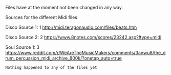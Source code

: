 Files have at the moment not been changed in any way.

Sources for the different Midi files

Disco Source 1:
1 http://midi.teragonaudio.com/files/beats.htm

Disco Source 2:
2 https://www.8notes.com/scores/23242.asp?ftype=midi

Soul Source 1:
3 https://www.reddit.com/r/WeAreTheMusicMakers/comments/3anwu8/the_drum_percussion_midi_archive_800k/?onetap_auto=true
        
    Nothing happened to any of the files yet
